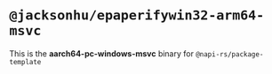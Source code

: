 # `@jacksonhu/epaperifywin32-arm64-msvc`

This is the **aarch64-pc-windows-msvc** binary for `@napi-rs/package-template`
